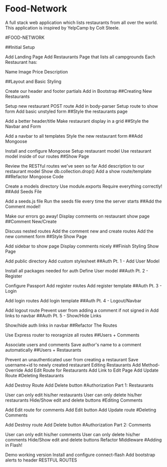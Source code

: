 # Food-Network
A full stack web application which lists restaurants from all over the world.
This application is inspired by YelpCamp by Colt Steele.


#FOOD-NETWORK

##Initial Setup

Add Landing Page
Add Restaurants Page that lists all campgrounds
Each Restaurant has:

Name
Image
Price
Description

##Layout and Basic Styling

Create our header and footer partials
Add in Bootstrap
##Creating New Restaurants

Setup new restaurant POST route
Add in body-parser
Setup route to show form
Add basic unstyled form
##Style the restaurants page

Add a better header/title
Make restaurant display in a grid
##Style the Navbar and Form

Add a navbar to all templates
Style the new  restaurant form
##Add Mongoose

Install and configure Mongoose
Setup  restaurant model
Use  restaurant model inside of our routes
##Show Page

Review the RESTful routes we've seen so far
Add description to our  restaurant model
Show db.collection.drop()
Add a show route/template
##Refactor Mongoose Code

Create a models directory
Use module.exports
Require everything correctly!
##Add Seeds File

Add a seeds.js file
Run the seeds file every time the server starts
##Add the Comment model!

Make our errors go away!
Display comments on  restaurant show page
##Comment New/Create

Discuss nested routes
Add the comment new and create routes
Add the new comment form
##Style Show Page

Add sidebar to show page
Display comments nicely
##Finish Styling Show Page

Add public directory
Add custom stylesheet
##Auth Pt. 1 - Add User Model

Install all packages needed for auth
Define User model
##Auth Pt. 2 - Register

Configure Passport
Add register routes
Add register template
##Auth Pt. 3 - Login

Add login routes
Add login template
##Auth Pt. 4 - Logout/Navbar

Add logout route
Prevent user from adding a comment if not signed in
Add links to navbar
##Auth Pt. 5 - Show/Hide Links

Show/hide auth links in navbar
##Refactor The Routes

Use Express router to reoragnize all routes
##Users + Comments

Associate users and comments
Save author's name to a comment automatically
##Users +  Restaurants

Prevent an unauthenticated user from creating a  restaurant
Save username+id to newly created  restaurant
Editing  Restaurants
Add Method-Override
Add Edit Route for Restaurants
Add Link to Edit Page
Add Update Route
#Deleting Restaurants

Add Destroy Route
Add Delete button
#Authorization Part 1: Restaurants

User can only edit his/her restaurants
User can only delete his/her restaurants
Hide/Show edit and delete buttons
#Editing Comments

Add Edit route for comments
Add Edit button
Add Update route
#Deleting Comments

Add Destroy route
Add Delete button
#Authorization Part 2: Comments

User can only edit his/her comments
User can only delete his/her comments
Hide/Show edit and delete buttons
Refactor Middleware
#Adding in Flash!

Demo working version
Install and configure connect-flash
Add bootstrap alerts to header
RESTFUL ROUTES
